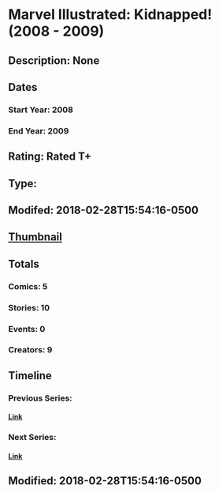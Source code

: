 # Marvel Illustrated: Kidnapped! (2008 - 2009)
## Description: None
## Dates
### Start Year: 2008
### End Year: 2009
## Rating: Rated T+
## Type: 
## Modifed: 2018-02-28T15:54:16-0500
## [Thumbnail](http://i.annihil.us/u/prod/marvel/i/mg/6/e0/5a9716ef532d7.jpg)
## Totals
### Comics: 5
### Stories: 10
### Events: 0
### Creators: 9
## Timeline
### Previous Series: 
#### [Link]()
### Next Series: 
#### [Link]()
## Modified: 2018-02-28T15:54:16-0500